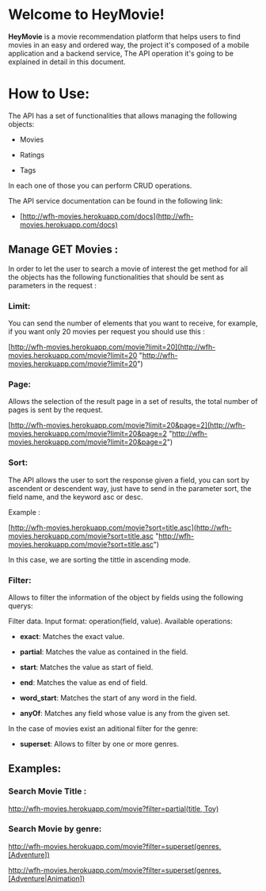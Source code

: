 
# Welcome to HeyMovie!

  

****HeyMovie**** is a movie recommendation platform that helps users to find movies in an easy and ordered way, the project it's composed of a mobile application and a backend service, The API operation it's going to be explained in detail in this document.

# How to Use:

The API has a set of functionalities that allows managing the following objects:

- Movies

- Ratings

- Tags

In each one of those you can perform CRUD operations.

The API service documentation can be found in the following link:

- [http://wfh-movies.herokuapp.com/docs](http://wfh-movies.herokuapp.com/docs)

  

## Manage GET Movies :

In order to let the user to search a movie of interest the get method for all the objects has the following functionalities that should be sent as parameters in the request :

### Limit:

You can send the number of elements that you want to receive, for example, if you want only 20 movies per request you should use this :

  

[http://wfh-movies.herokuapp.com/movie?limit=20](http://wfh-movies.herokuapp.com/movie?limit=20 "http://wfh-movies.herokuapp.com/movie?limit=20")

### Page:

Allows the selection of the result page in a set of results, the total number of pages is sent by the request.

  

[http://wfh-movies.herokuapp.com/movie?limit=20&page=2](http://wfh-movies.herokuapp.com/movie?limit=20&page=2 "http://wfh-movies.herokuapp.com/movie?limit=20&page=2")

### Sort:

The API allows the user to sort the response given a field, you can sort by ascendent or descendent way, just have to send in the parameter sort, the field name, and the keyword asc or desc.

Example :

  

[http://wfh-movies.herokuapp.com/movie?sort=title.asc](http://wfh-movies.herokuapp.com/movie?sort=title.asc "http://wfh-movies.herokuapp.com/movie?sort=title.asc")

  

In this case, we are sorting the tittle in ascending mode.

### Filter:

Allows to filter the information of the object by fields using the following querys:

Filter data. Input format: operation(field, value). Available operations:

- ****exact****: Matches the exact value.

- ****partial****: Matches the value as contained in the field.

- ****start****: Matches the value as start of field.

- ****end****: Matches the value as end of field.

- ****word_start****: Matches the start of any word in the field.

- ****anyOf****: Matches any field whose value is any from the given set.

In the case of movies exist an aditional filter for the genre:

- ****superset****:  Allows to filter by one or more genres.

## Examples:

### Search Movie Title :

[http://wfh-movies.herokuapp.com/movie?filter=partial(title, Toy)](http://wfh-movies.herokuapp.com/movie?filter=partial%28title,%20Toy%29)

### Search Movie by genre:

[http://wfh-movies.herokuapp.com/movie?filter=superset(genres, \[Adventure\])](http://wfh-movies.herokuapp.com/movie?filter=superset%28genres,%20%5BAdventure%5D%29)

[http://wfh-movies.herokuapp.com/movie?filter=superset(genres, \[Adventure|Animation\])](http://wfh-movies.herokuapp.com/movie?filter=superset%28genres,%20%5BAdventure%7CAnimation%5D%29)


